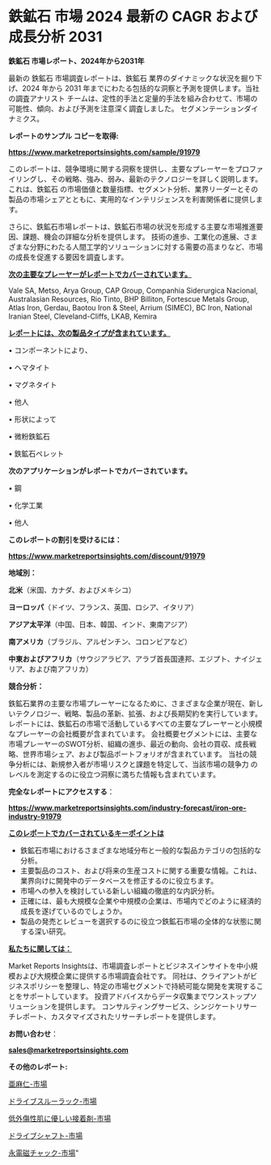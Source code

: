 # 鉄鉱石 市場 2024 最新の CAGR および成長分析 2031

<strong>鉄鉱石 市場レポート、2024年から2031年</strong>

最新の 鉄鉱石 市場調査レポートは、鉄鉱石 業界のダイナミックな状況を掘り下げ、2024 年から 2031 年までにわたる包括的な洞察と予測を提供します。当社の調査アナリスト チームは、定性的手法と定量的手法を組み合わせて、市場の可能性、傾向、および予測を注意深く調査しました。 セグメンテーションダイナミクス。



<strong>レポートのサンプル コピーを取得:</strong> <a href=https://www.marketreportsinsights.com/sample/91979>

<strong><u>https://www.marketreportsinsights.com/sample/91979</u></strong></a>

このレポートは、競争環境に関する洞察を提供し、主要なプレーヤーをプロファイリングし、その戦略、強み、弱み、最新のテクノロジーを詳しく説明します。 これは、鉄鉱石 の市場価値と数量指標、セグメント分析、業界リーダーとその製品の市場シェアとともに、実用的なインテリジェンスを利害関係者に提供します。

さらに、鉄鉱石市場レポートは、鉄鉱石市場の状況を形成する主要な市場推進要因、課題、機会の詳細な分析を提供します。 技術の進歩、工業化の進展、さまざまな分野にわたる人間工学的ソリューションに対する需要の高まりなど、市場の成長を促進する要因を調査します。



<strong><u>次の主要なプレーヤーがレポートでカバーされています。</u></strong>

Vale SA, Metso, Arya Group, CAP Group, Companhia Siderurgica Nacional, Australasian Resources, Rio Tinto, BHP Billiton, Fortescue Metals Group, Atlas Iron, Gerdau, Baotou Iron & Steel, Arrium (SIMEC), BC Iron, National Iranian Steel, Cleveland-Cliffs, LKAB, Kemira



<strong><u><b>レポートには、次の製品タイプが含まれています。</b></u></strong>

• コンポーネントにより、

• ヘマタイト

• マグネタイト

• 他人

• 形状によって

• 微粉鉄鉱石

• 鉄鉱石ペレット



<strong><b>次のアプリケーションがレポートでカバーされています。</b></strong>

• 鋼

• 化学工業

• 他人



<strong><b>このレポートの割引を受けるには：</b></strong><a href=https://www.marketreportsinsights.com/discount/91979>

<strong><u>https://www.marketreportsinsights.com/discount/91979</u></strong></a>



<strong>地域別：</strong>



<strong>北米</strong>（米国、カナダ、およびメキシコ）



<strong>ヨーロッパ</strong>（ドイツ、フランス、英国、ロシア、イタリア）



<strong>アジア太平洋</strong>（中国、日本、韓国、インド、東南アジア）



<strong>南アメリカ</strong>（ブラジル、アルゼンチン、コロンビアなど）



<strong>中東およびアフリカ</strong>（サウジアラビア、アラブ首長国連邦、エジプト、ナイジェリア、および南アフリカ）



<strong>競合分析：</strong>

鉄鉱石業界の主要な市場プレーヤーになるために、さまざまな企業が現在、新しいテクノロジー、戦略、製品の革新、拡張、および長期契約を実行しています。 レポートには、鉄鉱石の市場で活動しているすべての主要なプレーヤーと小規模なプレーヤーの会社概要が含まれています。 会社概要セグメントには、主要な市場プレーヤーのSWOT分析、組織の進歩、最近の動向、会社の買収、成長戦略、世界市場シェア、および製品ポートフォリオが含まれています。 当社の競争分析には、新規参入者が市場リスクと課題を特定して、当該市場の競争力 のレベルを測定するのに役立つ洞察に満ちた情報も含まれています。



<strong>完全なレポートにアクセスする</strong>：

<a href=https://www.marketreportsinsights.com/industry-forecast/iron-ore-industry-91979>

<strong><u>https://www.marketreportsinsights.com/industry-forecast/iron-ore-industry-91979</u></strong></a>



<strong><u><b>このレポートでカバーされているキーポイントは</b></u></strong>
<ul>
  <li>鉄鉱石市場におけるさまざまな地域分布と一般的な製品カテゴリの包括的な分析。</li>
  <li>主要製品のコスト、および将来の生産コストに関する重要な情報。これは、業界向けに開発中のデータベースを修正するのに役立ちます。</li>
  <li>市場への参入を検討している新しい組織の徹底的な内訳分析。</li>
  <li>正確には、最も大規模な企業や中規模の企業は、市場内でどのように経済的成長を遂げているのでしょうか。</li>
  <li>製品の発売とレビューを選択するのに役立つ鉄鉱石市場の全体的な状態に関する深い研究。</li>
</ul>


<strong><u><b>私たちに関しては：</b></u></strong>

Market Reports Insightsは、市場調査レポートとビジネスインサイトを中小規模および大規模企業に提供する市場調査会社です。 同社は、クライアントがビジネスポリシーを整理し、特定の市場セグメントで持続可能な開発を実現することをサポートしています。 投資アドバイスからデータ収集までワンストップソリューションを提供します。 コンサルティングサービス、シンジケートリサーチレポート、カスタマイズされたリサーチレポートを提供します。



<strong><b>お問い合わせ</b></strong>：

<a href=mailto:sales@marketreportsinsights.com>

<strong><u>sales@marketreportsinsights.com</u></strong></a>



<strong>その他のレポート:</strong>

<a href=https://www.linkedin.com/pulse/亜麻仁-市場-2023-年のダイナミクスとビジネストレンド-2030-6cnxf/>亜麻仁-市場</a>

<a href=https://www.linkedin.com/pulse/ドライブスルーラック-市場-2023-総合分析と事業成長戦略-2030-pke2f/>ドライブスルーラック-市場</a>

<a href=https://www.linkedin.com/pulse/低外傷性肌に優しい接着剤-市場-2023-新興市場-将来の動向と市場需要-2030-pr-news-hub-obquc/>低外傷性肌に優しい接着剤-市場</a>

<a href=https://www.linkedin.com/pulse/ドライブシャフト-市場-2023-収益と成長ドライバー-2030-consumer-connection-collective-360-hwfhf/>ドライブシャフト-市場</a>

<a href=https://www.linkedin.com/pulse/永電磁チャック-市場-2023-年のダイナミクスとビジネストレンド-2030-njucf/>永電磁チャック-市場</a>"
